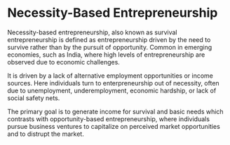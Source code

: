 # Necessity-Based Entrepreneurship

Necessity-based entrepreneurship, also known as survival entrepreneurship is defined as entrepreneurship driven by the need to survive rather than by the pursuit of opportunity. Common in emerging economies, such as India, where high levels of entrepreneurship are observed due to economic challenges.

It is driven by a lack of alternative employment opportunities or income sources. Here individuals turn to  enterpreneurship out of necessity, often due to unemployment, underemployment, economic hardship, or lack of social safety nets. 

The primary goal is to generate income for survival and basic needs which  contrasts with opportunity-based entrepreneurship, where individuals pursue business ventures to capitalize on perceived market opportunities and to distrupt the market.

